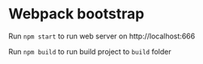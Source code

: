 # Webpack bootstrap

Run `npm start` to run web server on http://localhost:666

Run `npm build` to run build project to `build` folder
